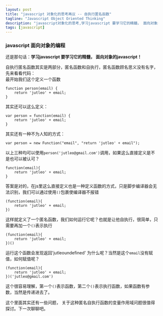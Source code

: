 ```yaml
---
layout: post
title: "javascript 对象化的思考再议 -- 自执行匿名函数"
tagline: "Javascript Object Oriented Thinking"
description: "javascript对象化的思考,学习javascript 要学习它的精髓， 面向对象的javascript！ "
tags: [javascript]
---
```


### javascript 面向对象的编程  
  
还是那句话：**学习javascript 要学习它的精髓， 面向对象的javascript！**  
  
自执行匿名函数其实是两部分，匿名函数和自执行，匿名函数顾名思义没有名字，先来看看代码：  
最开始我们这个定义一个函数

	function person(email) {
		return 'jutleo' + email;
	}
	
其实还可以这么定义：  
	
	var person = function(email) {
		return 'jutleo' + email;
	}
	
其实还有一种不为人知的方式：  
	
	var person = new Function("email", "return 'jutleo' + email"); 
	
以上三种均可以使用`person('jutleo@gmail.com')`调用，如果这么直接定义是不是也可以被认可？  
	
	function(email){
		return 'jutleo' + email;
	}
	
答案是对的，在js里这么直接定义也是一种定义函数的方式，只是脚步编译器会无法识别，我们可以通过使用`()`包裹使编译器不报错  
	
	(function(email){
		return 'jutleo' + email;
	})
	
这样就定义了一个匿名函数，我们如何运行它呢？也就是让他自执行，很简单，只需要再加一个`()`表示执行  
	
	(function(email){
		return 'jutleo' + email;
	})()
	
运行这个函数会发现返回'jutleoundefined'  为什么呢？当然是这个`email`没有赋值，如何赋值呢？  
	
	(function(email){
		return 'jutleo' + email;
	})('jutleo@gmail.com')  
	
这个很容易理解，第一个`()`表示函数，第二个`()`表示执行函数，如果函数有参数，当然是传递进去了。  

这个里面其实还有一些问题， 关于这种匿名自执行函数的变量作用域问题很值得探讨。下一次聊聊吧。

	
